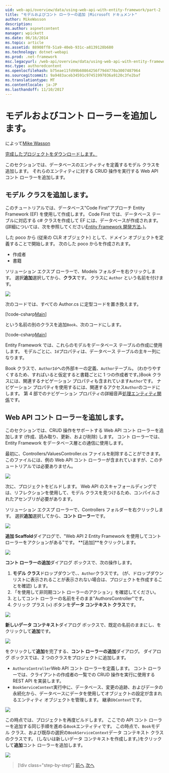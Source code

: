 ```yaml
---
uid: web-api/overview/data/using-web-api-with-entity-framework/part-2
title: "モデルおよびコント ローラーの追加 |Microsoft ドキュメント"
author: MikeWasson
description: 
ms.author: aspnetcontent
manager: wpickett
ms.date: 06/16/2014
ms.topic: article
ms.assetid: 88908ff8-51a9-40eb-931c-a8139128b680
ms.technology: dotnet-webapi
ms.prod: .net-framework
msc.legacyurl: /web-api/overview/data/using-web-api-with-entity-framework/part-2
msc.type: authoredcontent
ms.openlocfilehash: b75eae11fd99b60864256f79d4770a3007487964
ms.sourcegitcommit: 9a9483aceb34591c97451997036a9120c3fe2baf
ms.translationtype: MT
ms.contentlocale: ja-JP
ms.lasthandoff: 11/10/2017
---
```

<a name="add-models-and-controllers"></a>モデルおよびコント ローラーを追加します。
====================
によって[Mike Wasson](https://github.com/MikeWasson)

[完成したプロジェクトをダウンロードします。](https://github.com/MikeWasson/BookService)

このセクションでは、データベースのエンティティを定義するモデル クラスを追加します。 それらのエンティティに対する CRUD 操作を実行する Web API コント ローラーを追加します。

## <a name="add-model-classes"></a>モデル クラスを追加します。

このチュートリアルでは、データベース"Code First"アプローチ Entity Framework (EF) を使用して作成します。 Code First では、データベース テーブルに対応する c# クラスを作成して EF には、データベースが作成されます。 (詳細については、次を参照してください[Entity Framework 開発方法](https://msdn.microsoft.com/en-us/library/ms178359%28v=vs.110%29.aspx#dbfmfcf)。)。

した poco から (従来の CLR オブジェクト) として、ドメイン オブジェクトを定義することで開始します。 次のした poco からを作成されます。

- 作成者
- 書籍

ソリューション エクスプ ローラーで、Models フォルダーを右クリックします。 選択**追加**選択してから、**クラス**です。 クラスに `Author` という名前を付けます。

![](part-2/_static/image1.png)

次のコードでは、すべての Author.cs に定型コードを置き換えます。

[!code-csharp[Main](part-2/samples/sample1.cs)]

という名前の別のクラスを追加`Book`、次のコードにします。

[!code-csharp[Main](part-2/samples/sample2.cs)]

Entity Framework では、これらのモデルをデータベース テーブルの作成に使用します。 モデルごとに、`Id`プロパティは、データベース テーブルの主キー列になります。

Book クラスで、`AuthorId`への外部キーの定義、`Author`テーブル。 (わかりやすくするため、すればいると仮定すると書籍ごとに 1 つの作成者です。)Book クラスには、関連するナビゲーション プロパティも含まれています`Author`です。 ナビゲーション プロパティを使用するには、関連するアクセス`Author`のコードにします。 第 4 部でのナビゲーション プロパティの詳細音声[処理エンティティ関係](part-4.md)です。

## <a name="add-web-api-controllers"></a>Web API コント ローラーを追加します。

このセクションでは、CRUD 操作をサポートする Web API コント ローラーを追加します (作成、読み取り、更新、および削除) します。 コント ローラーでは、Entity Framework をデータベース層との通信に使用します。

最初に、Controllers/ValuesController.cs ファイルを削除することができます。 このファイルには、例の Web API コント ローラーが含まれていますが、このチュートリアルでは必要ありません。

![](part-2/_static/image2.png)

次に、プロジェクトをビルドします。 Web API のスキャフォールディングでは、リフレクションを使用して、モデル クラスを見つけるため、コンパイルされたアセンブリが必要があります。

ソリューション エクスプ ローラーで、Controllers フォルダーを右クリックします。 選択**追加**選択してから、**コント ローラー**です。

![](part-2/_static/image3.png)

**追加 Scaffold**ダイアログで、"Web API 2 Entity Framework を使用してコント ローラーをアクションがある"です。 **[追加]**をクリックします。

![](part-2/_static/image4.png)

**コント ローラーの追加**ダイアログ ボックスで、次の操作します。

1. **モデル クラス**ドロップダウンで、、`Author`クラスです。 (が、ドロップダウン リストに表示されることが表示されない場合は、プロジェクトを作成することを確認) します。
2. 「を使用して非同期コント ローラーのアクション」を確認してください。
3. としてコント ローラーの名前をそのまま&quot;AuthorsController&quot;です。
4. クリック プラス (+) ボタンを**データ コンテキスト クラス**です。

![](part-2/_static/image5.png)

**新しいデータ コンテキスト**ダイアログ ボックスで、既定の名前のままにし、をクリックして**追加**です。

![](part-2/_static/image6.png)

をクリックして**追加**を完了する、**コント ローラーの追加**ダイアログ。 ダイアログ ボックスでは、2 つのクラスをプロジェクトに追加します。

- `AuthorsController`Web API コント ローラーを定義します。 コント ローラーでは、クライアントの作成者の一覧での CRUD 操作を実行に使用する REST API を実装します。
- `BookServiceContext`実行中に、データベース、変更の追跡、およびデータの永続化から、データベースにデータを使用してオブジェクトの設定が含まれるエンティティ オブジェクトを管理します。 継承`DbContext`です。

![](part-2/_static/image7.png)

この時点では、プロジェクトを再度ビルドします。 ここでの API コント ローラーを追加する同じ手順を進める`Book`エンティティです。 この時点で、`Book`モデル クラス、および既存の選択の`BookServiceContext`データ コンテキスト クラスのクラスです。 (しないは新しいデータ コンテキストを作成します。)をクリックして**追加**コント ローラーを追加します。

![](part-2/_static/image8.png)

>[!div class="step-by-step"]
[前へ](part-1.md)
[次へ](part-3.md)
